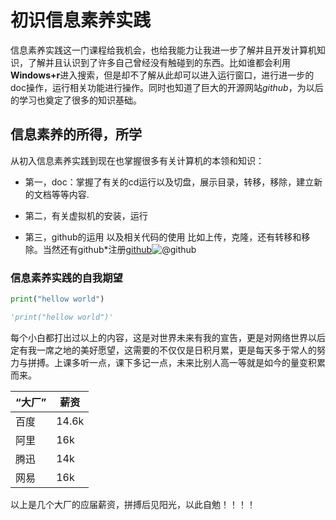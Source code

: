 # 初识信息素养实践

信息素养实践这一门课程给我机会，也给我能力让我进一步了解并且开发计算机知识，了解并且认识到了许多自己曾经没有触碰到的东西。比如谁都会利用**Windows+r**进入搜索，但是却不了解从此却可以进入运行窗口，进行进一步的doc操作，运行相关功能进行操作。同时也知道了巨大的开源网站*github*，为以后的学习也奠定了很多的知识基础。

## 信息素养的所得，所学

从初入信息素养实践到现在也掌握很多有关计算机的本领和知识：

* 第一，doc：掌握了有关的cd运行以及切盘，展示目录，转移，移除，建立新的文档等等内容. 

* 第二，有关虚拟机的安装，运行
* 第三，github的运用 以及相关代码的使用 比如上传，克隆，还有转移和移除。当然还有github*注册[github](https://github.com)![@github](https://avatars1.githubusercontent.com/u/9919?s=200&v=4)

### 信息素养实践的自我期望

```python
print("hellow world")
```

```python
'print("hellow world")'
```

每个小白都打出过以上的内容，这是对世界未来有我的宣告，更是对网络世界以后定有我一席之地的美好愿望，这需要的不仅仅是日积月累，更是每天多于常人的努力与拼搏。上课多听一点，课下多记一点，未来比别人高一等就是如今的量变积累而来。

| “大厂” | 薪资  |
| ------ | ----- |
| 百度   | 14.6k |
| 阿里   | 16k   |
| 腾迅   | 14k   |
| 网易   | 16k   |

以上是几个大厂的应届薪资，拼搏后见阳光，以此自勉！！！！ 







